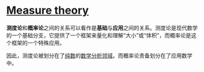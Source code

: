# [Measure theory](https://en.wikipedia.org/wiki/Measure_(mathematics))

**测度论**和**概率论**之间的关系可以看作是**基础**与**应用**之间的关系。测度论是现代数学的一个基础分支，它提供了一个框架来量化和理解“大小”或“体积”，而概率论是这个框架的一个特殊应用。

因此，测度论被划分在了[纯数](../../Pure%20mathematics.md)的[数学分析领域](../Mathematical%20analysis.md)。而概率论责备划分在了应用数学中。

